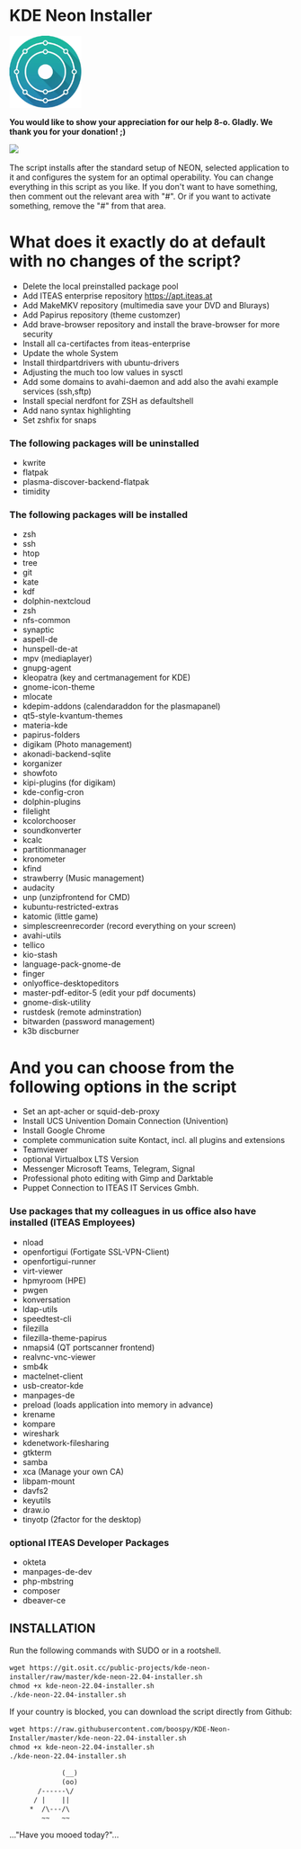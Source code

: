 KDE Neon Installer
=========================

<img src="https://raw.githubusercontent.com/boospy/KDE-Neon-Installer/master/Logo-KDE-Neon.png" width="" height="128">


**You would like to show your appreciation for our help 8-o. Gladly. We thank you for your donation! ;)**

<a href="https://www.paypal.com/donate/?hosted_button_id=JTFYJYVH37MNE">
  <img src="https://www.paypalobjects.com/en_US/i/btn/btn_donate_LG.gif">
</a>

The script installs after the standard setup of NEON, selected application to it and configures the system for an optimal operability. You can change everything in this script as you like. If you don't want to have something, then comment out the relevant area with "#". Or if you want to activate something, remove the "#" from that area.

# What does it exactly do at default with no changes of the script?

  * Delete the local preinstalled package pool
  * Add ITEAS enterprise repository https://apt.iteas.at
  * Add MakeMKV repository (multimedia save your DVD and Blurays)
  * Add Papirus repository (theme customzer)
  * Add brave-browser repository and install the brave-browser for more security
  * Install all ca-certifactes from iteas-enterprise
  * Update the whole System
  * Install thirdpartdrivers with ubuntu-drivers
  * Adjusting the much too low values in sysctl
  * Add some domains to avahi-daemon and add also the avahi example services (ssh,sftp)
  * Install special nerdfont for ZSH as defaultshell
  * Add nano syntax highlighting
  * Set zshfix for snaps

### The following packages will be uninstalled
  
  * kwrite
  * flatpak
  * plasma-discover-backend-flatpak
  * timidity
  
### The following packages will be installed

  * zsh
  * ssh
  * htop
  * tree
  * git
  * kate
  * kdf
  * dolphin-nextcloud
  * zsh
  * nfs-common
  * synaptic
  * aspell-de
  * hunspell-de-at
  * mpv (mediaplayer)
  * gnupg-agent
  * kleopatra (key and certmanagement for KDE)
  * gnome-icon-theme
  * mlocate
  * kdepim-addons (calendaraddon for the plasmapanel)
  * qt5-style-kvantum-themes
  * materia-kde
  * papirus-folders
  * digikam (Photo management)
  * akonadi-backend-sqlite
  * korganizer
  * showfoto
  * kipi-plugins (for digikam)
  * kde-config-cron
  * dolphin-plugins
  * filelight
  * kcolorchooser
  * soundkonverter
  * kcalc
  * partitionmanager
  * kronometer
  * kfind
  * strawberry (Music management)
  * audacity
  * unp (unzipfrontend for CMD)
  * kubuntu-restricted-extras
  * katomic (little game)
  * simplescreenrecorder (record everything on your screen)
  * avahi-utils
  * tellico
  * kio-stash
  * language-pack-gnome-de
  * finger
  * onlyoffice-desktopeditors
  * master-pdf-editor-5 (edit your pdf documents)
  * gnome-disk-utility
  * rustdesk (remote adminstration)
  * bitwarden (password management)
  * k3b discburner

# And you can choose from the following options in the script

  * Set an apt-acher or squid-deb-proxy
  * Install UCS Univention Domain Connection (Univention)
  * Install Google Chrome
  * complete communication suite Kontact, incl. all plugins and extensions
  * Teamviewer
  * optional Virtualbox LTS Version
  * Messenger Microsoft Teams, Telegram, Signal
  * Professional photo editing with Gimp and Darktable
  * Puppet Connection to ITEAS IT Services Gmbh.

### Use packages that my colleagues in us office also have installed (ITEAS Employees)

  * nload
  * openfortigui (Fortigate SSL-VPN-Client)
  * openfortigui-runner
  * virt-viewer
  * hpmyroom (HPE)
  * pwgen
  * konversation
  * ldap-utils
  * speedtest-cli
  * filezilla
  * filezilla-theme-papirus
  * nmapsi4 (QT portscanner frontend)
  * realvnc-vnc-viewer
  * smb4k
  * mactelnet-client
  * usb-creator-kde
  * manpages-de
  * preload (loads application into memory in advance)
  * krename
  * kompare
  * wireshark
  * kdenetwork-filesharing
  * gtkterm
  * samba
  * xca (Manage your own CA)
  * libpam-mount
  * davfs2
  * keyutils
  * draw.io
  * tinyotp (2factor for the desktop)
  
### optional ITEAS Developer Packages

  * okteta
  * manpages-de-dev
  * php-mbstring
  * composer
  * dbeaver-ce



INSTALLATION
------------

Run the following commands with SUDO or in a rootshell.

~~~
wget https://git.osit.cc/public-projects/kde-neon-installer/raw/master/kde-neon-22.04-installer.sh
chmod +x kde-neon-22.04-installer.sh
./kde-neon-22.04-installer.sh
~~~

If your country is blocked, you can download the script directly from Github: 

~~~
wget https://raw.githubusercontent.com/boospy/KDE-Neon-Installer/master/kde-neon-22.04-installer.sh
chmod +x kde-neon-22.04-installer.sh
./kde-neon-22.04-installer.sh
~~~

  
                 (__) 
                 (oo) 
           /------\/ 
          / |    ||   
         *  /\---/\ 
            ~~   ~~   
..."Have you mooed today?"...
